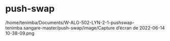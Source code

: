# push-swap
/home/tenimba/Documents/W-ALG-502-LYN-2-1-pushswap-tenimba.sangare-master/push-swap/image/Capture d’écran de 2022-06-14 10-38-09.png
